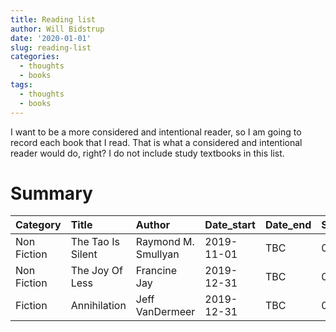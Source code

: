 ```yaml
---
title: Reading list
author: Will Bidstrup
date: '2020-01-01'
slug: reading-list
categories:
  - thoughts
  - books
tags:
  - thoughts
  - books
---
```


I want to be a more considered and intentional reader, so I am going to record each book that I read. That is what a considered and intentional reader would do, right?  I do not include study textbooks in this list.  







# Summary











|Category    |Title             |Author              |Date_start |Date_end |Skulls |Notes |
|:-----------|:-----------------|:-------------------|:----------|:--------|:------|:-----|
|Non Fiction |The Tao Is Silent |Raymond M. Smullyan |2019-11-01 |TBC      |0      |TBC   |
|Non Fiction |The Joy Of Less   |Francine Jay        |2019-12-31 |TBC      |0      |TBC   |
|Fiction     |Annihilation      |Jeff VanDermeer     |2019-12-31 |TBC      |0      |TBC   |



